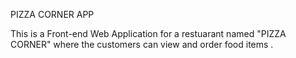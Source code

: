 PIZZA CORNER APP 

This is a Front-end Web Application for a restuarant named "PIZZA CORNER" where the customers can view and order food items .


